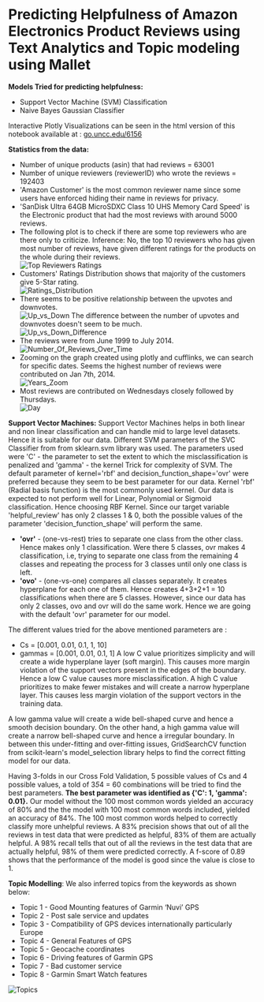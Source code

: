 # Predicting Helpfulness of Amazon Electronics Product Reviews using Text Analytics and Topic modeling using Mallet

__Models Tried for predicting helpfulness:__
* Support Vector Machine (SVM) Classification
* Naive Bayes Gaussian Classifier

Interactive Plotly Visualizations can be seen in the html version of this notebook available at : [go.uncc.edu/6156](https://go.uncc.edu/6156)  

__Statistics from the data:__
* Number of unique products (asin) that had reviews = 63001
* Number of unique reviewers (reviewerID) who wrote the reviews = 192403
* 'Amazon Customer' is the most common reviewer name since some users have enforced hiding their name in reviews for privacy.
* 'SanDisk Ultra 64GB MicroSDXC Class 10 UHS Memory Card Speed' is the Electronic product that had the most reviews with around 5000 reviews.
* The following plot is to check if there are some top reviewers who are there only to criticize.
Inference: No, the top 10 reviewers who has given most number of reviews, have given different ratings for the products on the whole during their reviews.  
![Top Reviewers Ratings](Top_Reviewers_Ratings.png)
* Customers' Ratings Distribution shows that majority of the customers give 5-Star rating.  
![Ratings_Distribution](Ratings_Distribution.png)
* There seems to be positive relationship between the upvotes and downvotes.  
![Up_vs_Down](Up_vs_Down.png)
The difference between the number of upvotes and downvotes doesn't seem to be much.  
![Up_vs_Down_Difference](Up_vs_Down_Difference.png)
* The reviews were from June 1999 to July 2014.  
![Number_Of_Reviews_Over_Time](Number_Of_Reviews_Over_Time.png)
* Zooming on the graph created using  plotly and cufflinks, we can search for specific dates. Seems the highest number of reviews were contributed on Jan 7th, 2014.  
![Years_Zoom](Years_Zoom.png)
* Most reviews are contributed on Wednesdays closely followed by Thursdays.  
![Day](Day.png)

__Support Vector Machines:__
Support Vector Machines helps in both linear and non linear classification and can handle mid to large level datasets. Hence it is suitable for our data.
Different SVM parameters of the SVC Classifier from from sklearn.svm library was used. The parameters used were 'C' - the parameter to set the extent to which the misclassification is penalized and 'gamma' - the kernel Trick for complexity of SVM.
The default parameter of kernel='rbf' and decision_function_shape='ovr' were preferred because they seem to be best parameter for our data. Kernel 'rbf' (Radial basis function) is the most commonly used kernel. Our data is expected to not perform well for Linear, Polynomial or Sigmoid classification. Hence choosing RBF Kernel. Since our target variable 'helpful_review' has only 2 classes 1 & 0, both the possible values of the parameter 'decision_function_shape' will perform the same.
* __'ovr'__ - (one-vs-rest) tries to separate one class from the other class. Hence makes only 1 classification. Were there 5 classes, ovr makes 4 classification, i.e, trying to separate one class from the remaining 4 classes and repeating the process for 3 classes until only one class is left.
* __'ovo'__ - (one-vs-one) compares all classes separately. It creates hyperplane for each one of them. Hence creates 4+3+2+1 = 10 classifications when there are 5 classes. However, since our data has only 2 classes, ovo and ovr will do the same work. Hence we are going with the default 'ovr' parameter for our model.

The different values tried for the above mentioned parameters are : 
* Cs = [0.001, 0.01, 0.1, 1, 10]
* gammas = [0.001, 0.01, 0.1, 1]
A low C value prioritizes simplicity and will create a wide hyperplane layer (soft margin). This causes more margin violation of the support vectors present in the edges of the boundary. Hence a low C value causes more misclassification. A high C value prioritizes to make fewer mistakes and will create a narrow hyperplane layer. This causes less margin violation of the support vectors in the training data.

A low gamma value will create a wide bell-shaped curve and hence a smooth decision boundary. On the other hand, a high gamma value will create a narrow bell-shaped curve and hence a irregular boundary. In between this under-fitting and over-fitting issues, GridSearchCV function from scikit-learn's model_selection library  helps to find the correct fitting model for our data.

Having 3-folds in our Cross Fold Validation, 5 possible values of Cs and 4 possible values, a told of 3*5*4 = 60 combinations will be tried to find the best parameters. __The best parameter was identified as {'C': 1, 'gamma': 0.01}.__
Our model without the 100 most common words yielded an accuracy of 80% and the the model with 100 most common words included, yielded an accuracy of 84%.
The 100 most common words helped to correctly classify more unhelpful reviews.
A 83% precision shows that out of all the reviews in test data that were predicted as helpful, 83% of them are actually helpful.
A 98% recall tells that out of all the reviews in the test data that are actually helpful, 98% of them were predicted correctly.
A f-score of 0.89 shows that the performance of the model is good since the value is close to 1.

__Topic Modelling__:
We also inferred topics from the keywords as shown below:
* Topic 1 - Good Mounting features of Garmin ‘Nuvi’ GPS
* Topic 2 - Post sale service and updates
* Topic 3 - Compatibility of GPS devices internationally particularly Europe
* Topic 4 - General Features of GPS
* Topic 5 - Geocache coordinates 
* Topic 6 - Driving features of Garmin GPS
* Topic 7 - Bad customer service 
* Topic 8 - Garmin Smart Watch features

![Topics](Topics.png)
